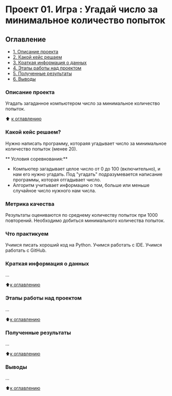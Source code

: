 # Проект 01. Игра : Угадай число за минимальное количество попыток

## Оглавление
* [1. Описание проекта](https://github.com/Marina-Egorova/DSPR-161-ME/tree/main/Project_01/README.md#Описание-проекта)
* [2. Какой кейс решаем](https://github.com/Marina-Egorova/DSPR-161-ME/tree/main/Project_01/README.md#Какой-кейс-решаем)
* [3. Краткая информация о данных](https://github.com/Marina-Egorova/DSPR-161-ME/tree/main/Project_01/README.md#Краткая-информация-о-данных)
* [4. Этапы работы над проектом](https://github.com/Marina-Egorova/DSPR-161-ME/tree/main/Project_01/README.md#Этапы-работы-над-проектом)
* [5. Полученные результаты](https://github.com/Marina-Egorova/DSPR-161-ME/tree/main/Project_01/README.md#Полученные-результаты)
* [6. Выводы](https://github.com/Marina-Egorova/DSPR-161-ME/tree/main/Project_01/README.md#Выводы)

### Описание проекта
Угадать загаданное компьютером число за минимальное количество попыток.

:arrow_up: [к оглавлению](https://github.com/Marina-Egorova/DSPR-161-ME/tree/main/Project_0/README.md#Оглавление)

### Какой кейс решаем?
Нужно написать программу, котораяя угадывает число за минимальное количество попыток (менее 20).

** Условия соревнования:**
- Компьютер загадывает целое число от 0 до 100 (включительно), и нам его нужно угадать. Под "угадать" подразумевается написание программы, которая отгадывает число.
- Алгоритм учитывает информацию о том, больше или меньше случайное число нужного нам числа.

### Метрика качества
Результаты оцениваются по среднему количеству попыток при 1000 повторений. Необходимо добиться минимального количества попыток.

### Что практикуем
Учимся писать хороший код на Python.
Учимся работать с IDE.
Учимся работать с GitHub.

### Краткая информация о данных
...

:arrow_up:[к оглавлению](https://github.com/Marina-Egorova/DSPR-161-ME/tree/main/Project_01/README.md#Оглавление)

### Этапы работы над проектом
...

:arrow_up:[к оглавлению](https://github.com/Marina-Egorova/DSPR-161-ME/tree/main/Project_01/README.md#Оглавление)

### Полученные результаты
...

:arrow_up:[к оглавлению](https://github.com/Marina-Egorova/DSPR-161-ME/tree/main/Project_01/README.md#Оглавление)

### Выводы
...

:arrow_up:[к оглавлению](https://github.com/Marina-Egorova/DSPR-161-ME/tree/main/Project_01/README.md#Оглавление)
